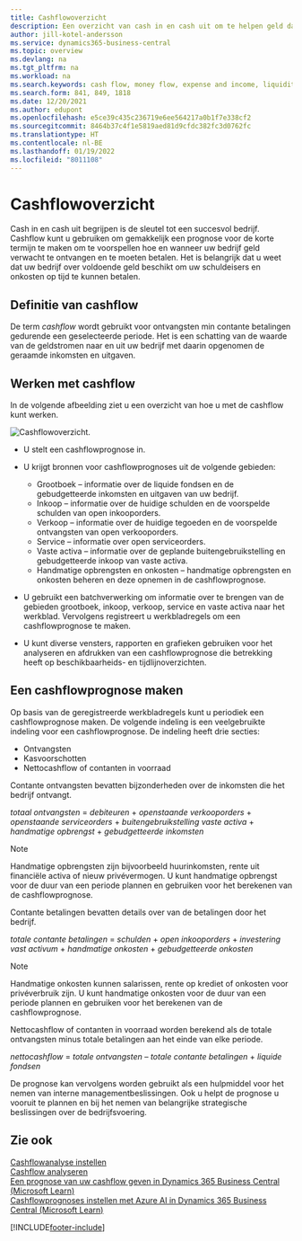 ```yaml
---
title: Cashflowoverzicht
description: Een overzicht van cash in en cash uit om te helpen geld dat zal worden ontvangen en uitbetaald te voorspellen.
author: jill-kotel-andersson
ms.service: dynamics365-business-central
ms.topic: overview
ms.devlang: na
ms.tgt_pltfrm: na
ms.workload: na
ms.search.keywords: cash flow, money flow, expense and income, liquidity, cash receipts minus cash payments
ms.search.form: 841, 849, 1818
ms.date: 12/20/2021
ms.author: edupont
ms.openlocfilehash: e5ce39c435c236719e6ee564217a0b1f7e338cf2
ms.sourcegitcommit: 8464b37c4f1e5819aed81d9cfdc382fc3d0762fc
ms.translationtype: HT
ms.contentlocale: nl-BE
ms.lasthandoff: 01/19/2022
ms.locfileid: "8011108"
---
```

# <a name="cash-flow-overview"></a>Cashflowoverzicht

Cash in en cash uit begrijpen is de sleutel tot een succesvol bedrijf. Cashflow kunt u gebruiken om gemakkelijk een prognose voor de korte termijn te maken om te voorspellen hoe en wanneer uw bedrijf geld verwacht te ontvangen en te moeten betalen. Het is belangrijk dat u weet dat uw bedrijf over voldoende geld beschikt om uw schuldeisers en onkosten op tijd te kunnen betalen.

## <a name="definition-of-cash-flow"></a>Definitie van cashflow

De term *cashflow* wordt gebruikt voor ontvangsten min contante betalingen gedurende een geselecteerde periode. Het is een schatting van de waarde van de geldstromen naar en uit uw bedrijf met daarin opgenomen de geraamde inkomsten en uitgaven.

## <a name="work-with-cash-flow"></a>Werken met cashflow

In de volgende afbeelding ziet u een overzicht van hoe u met de cashflow kunt werken.

![Cashflowoverzicht.](media/finance_cash_flow_overview.png "Cashflowoverzicht")

- U stelt een cashflowprognose in.  

- U krijgt bronnen voor cashflowprognoses uit de volgende gebieden:  

  - Grootboek – informatie over de liquide fondsen en de gebudgetteerde inkomsten en uitgaven van uw bedrijf.  
  - Inkoop – informatie over de huidige schulden en de voorspelde schulden van open inkooporders.  
  - Verkoop – informatie over de huidige tegoeden en de voorspelde ontvangsten van open verkooporders.  
  - Service – informatie over open serviceorders.  
  - Vaste activa – informatie over de geplande buitengebruikstelling en gebudgetteerde inkoop van vaste activa.  
  - Handmatige opbrengsten en onkosten – handmatige opbrengsten en onkosten beheren en deze opnemen in de cashflowprognose.  
- U gebruikt een batchverwerking om informatie over te brengen van de gebieden grootboek, inkoop, verkoop, service en vaste activa naar het werkblad. Vervolgens registreert u werkbladregels om een cashflowprognose te maken.  
- U kunt diverse vensters, rapporten en grafieken gebruiken voor het analyseren en afdrukken van een cashflowprognose die betrekking heeft op beschikbaarheids- en tijdlijnoverzichten.  

## <a name="making-a-cash-flow-forecast"></a>Een cashflowprognose maken

Op basis van de geregistreerde werkbladregels kunt u periodiek een cashflowprognose maken. De volgende indeling is een veelgebruikte indeling voor een cashflowprognose. De indeling heeft drie secties:

- Ontvangsten  
- Kasvoorschotten  
- Nettocashflow of contanten in voorraad  

Contante ontvangsten bevatten bijzonderheden over de inkomsten die het bedrijf ontvangt.

*totaal ontvangsten* = *debiteuren* + *openstaande verkooporders* + *openstaande serviceorders* + *buitengebruikstelling vaste activa* + *handmatige opbrengst* + *gebudgetteerde inkomsten*

> [!NOTE]
> Handmatige opbrengsten zijn bijvoorbeeld huurinkomsten, rente uit financiële activa of nieuw privévermogen. U kunt handmatige opbrengst voor de duur van een periode plannen en gebruiken voor het berekenen van de cashflowprognose.

Contante betalingen bevatten details over van de betalingen door het bedrijf.

*totale contante betalingen* = *schulden* + *open inkooporders* + *investering vast activum* + *handmatige onkosten* + *gebudgetteerde onkosten*

> [!NOTE]
> Handmatige onkosten kunnen salarissen, rente op krediet of onkosten voor privéverbruik zijn. U kunt handmatige onkosten voor de duur van een periode plannen en gebruiken voor het berekenen van de cashflowprognose.

Nettocashflow of contanten in voorraad worden berekend als de totale ontvangsten minus totale betalingen aan het einde van elke periode.

*nettocashflow* = *totale ontvangsten* – *totale contante betalingen* + *liquide fondsen*

De prognose kan vervolgens worden gebruikt als een hulpmiddel voor het nemen van interne managementbeslissingen. Ook u helpt de prognose u vooruit te plannen en bij het nemen van belangrijke strategische beslissingen over de bedrijfsvoering.

## <a name="see-also"></a>Zie ook

[Cashflowanalyse instellen](finance-setup-cash-flow-analyses.md)  
[Cashflow analyseren](finance-analyze-cash-flow.md)  
[Een prognose van uw cashflow geven in Dynamics 365 Business Central (Microsoft Learn)](/learn/modules/forecast-cash-flow-dynamics-365-business-central/index)  
[Cashflowprognoses instellen met Azure AI in Dynamics 365 Business Central (Microsoft Learn)](/learn/modules/setup-cash-flow-forecasts/)  

[!INCLUDE[footer-include](includes/footer-banner.md)]
